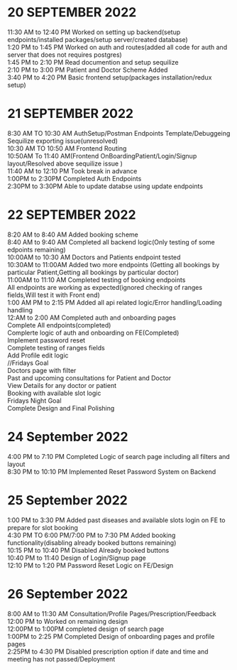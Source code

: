 # 20 SEPTEMBER 2022  
11:30 AM to 12:40 PM Worked on setting up backend(setup endpoints/installed packages/setup server/created database)  
1:20 PM to 1:45 PM Worked on auth and routes(added all code for auth and server that does not requires postgres)  
1:45 PM to 2:10 PM Read documention and setup sequilize  
2:10 PM to 3:00 PM Patient and Doctor Scheme Added  
3:40 PM to 4:20 PM Basic frontend setup(packages installation/redux setup)  
# 21 SEPTEMBER 2022  
8:30 AM TO 10:30 AM AuthSetup/Postman Endpoints Template/Debuggeing Sequilize exporting issue(unresolved)  
10:30 AM TO 10:50 AM Frontend Routing  
10:50AM To 11:40 AM(Frontend OnBoardingPatient/Login/Signup layout/Resolved above sequilize issue )  
11:40 AM to 12:10 PM Took break in advance  
1:00PM to 2:30PM Completed Auth Endpoints  
2:30PM to 3:30PM Able to update databse using update endpoints  
# 22 SEPTEMBER 2022
8:20 AM to 8:40 AM Added booking scheme  
8:40 AM to 9:40 AM Completed all backend logic(Only testing of some edpoints remaining)  
10:00AM to 10:30 AM Doctors and Patients endpoint tested  
10:30AM to 11:00AM Added two more endpoints  (Getting all bookings by particular Patient,Getting all bookings by particular doctor)  
11:00AM to 11:10 AM Completed testing of booking endpoints  
All endpoints are working as expected(ignored checking of ranges fields,Will test it with Front end)  
1:00 AM PM to 2:15 PM Added all api related logic/Error handling/Loading handling  
12:AM to 2:00 AM Completed auth and onboarding pages  
Complete All endpoints(completed)  
Complerte logic of auth and onboarding on FE(Completed)  
Implement password reset  
Complete testing of ranges fields    
Add Profile edit logic  
//Fridays Goal  
Doctors page with filter    
Past and upcoming consultations for Patient and Doctor   
View Details for any doctor or patient  
Booking with available slot logic  
Fridays Night Goal  
Complete Design and Final Polishing  
# 24 September 2022  
4:00 PM to 7:10 PM Completed Logic of search page including all filters and layout  
8:30 PM to 10:10 PM Implemented Reset Password System on Backend  
# 25 September 2022  
1:00 PM to 3:30 PM Added past diseases and available slots login on FE to prepare for slot booking  
4:30 PM TO 6:00 PM/7:00 PM to 7:30 PM Added booking functionality(disabling already booked buttons remaining)  
10:15 PM to 10:40 PM Disabled Already booked buttons   
10:40 PM to 11:40 Design of Login/Signup page  
12:10 PM to 1:20 PM Password Reset Logic on FE/Design  
# 26 September 2022   
8:00 AM to 11:30 AM Consultation/Profile Pages/Prescription/Feedback  
12:00 PM to  Worked on remaining design  
  12:00PM to 1:00PM completed design of search page  
  1:00PM to 2:25 PM Completed Design of onboarding pages and profile pages  
  2:25PM to 4:30 PM Disabled prescription option if date and time and meeting has not passed/Deployment  
